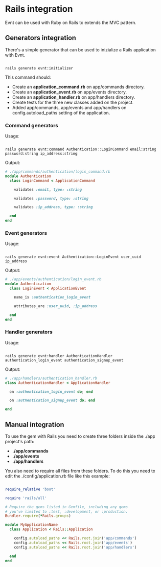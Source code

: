 # Rails integration

Evnt can be used with Ruby on Rails to extends the MVC pattern.

## Generators integration

There's a simple generator that can be used to inizialize a Rails application with Evnt.

```shell

rails generate evnt:initializer

```

This command should:

- Create an **application_command.rb** on app/commands directory.
- Create an **application_event.rb** on app/events directory.
- Create an **application_handler.rb** on app/handlers directory.
- Create tests for the three new classes added on the project.
- Added app/commands, app/events and app/handlers on config.autoload_paths setting of the application.

### Command generators

Usage:

```shell

rails generate evnt:command Authentication::LoginCommand email:string password:string ip_address:string

```

Output:

```ruby
# ./app/commands/authentication/login_command.rb
module Authentication
  class LoginCommand < ApplicationCommand

    validates :email, type: :string

    validates :password, type: :string

    validates :ip_address, type: :string

  end
end
```

### Event generators

Usage:

```shell

rails generate evnt:event Authentication::LoginEvent user_uuid ip_address

```

Output:

```ruby
# ./app/events/authentication/login_event.rb
module Authentication
  class LoginEvent < ApplicationEvent

    name_is :authentication_login_event

    attributes_are :user_uuid, :ip_address

  end
end
```

### Handler generators

Usage:

```shell

rails generate evnt:handler AuthenticationHandler authentication_login_event authentication_signup_event

```

Output:

```ruby
# ./app/handlers/authentication_handler.rb
class AuthenticationHandler < ApplicationHandler

  on :authentication_login_event do; end

  on :authentication_signup_event do; end

end
```

## Manual integration

To use the gem with Rails you need to create three folders inside the ./app project's path:

- **./app/commands**
- **./app/events**
- **./app/handlers**

You also need to require all files from these folders. To do this you need to edit the ./config/application.rb file like this example:

```ruby

require_relative 'boot'

require 'rails/all'

# Require the gems listed in Gemfile, including any gems
# you've limited to :test, :development, or :production.
Bundler.require(*Rails.groups)

module MyApplicationName
  class Application < Rails::Application

    config.autoload_paths << Rails.root.join('app/commands')
    config.autoload_paths << Rails.root.join('app/events')
    config.autoload_paths << Rails.root.join('app/handlers')

  end
end

```